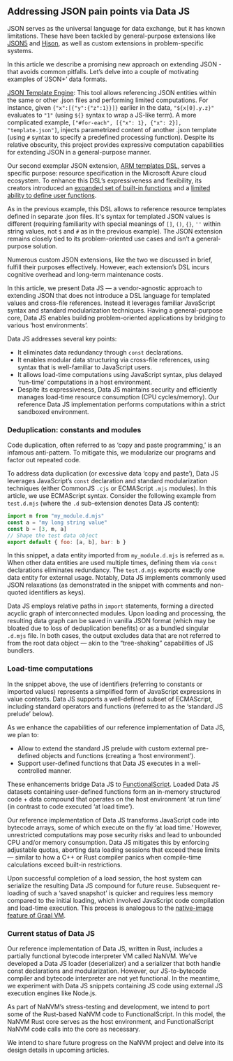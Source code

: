 ## Addressing JSON pain points via Data JS

JSON serves as the universal language for data exchange, but it has known limitations. These have been tackled by general-purpose extensions like [JSON5](https://json5.org/) and [Hjson](https://github.com/hjson/hjson-js), as well as custom extensions in problem-specific systems.

In this article we describe a promising new approach on extending JSON - that avoids common pitfalls. Let’s delve into a couple of motivating examples of ‘JSON+’ data formats.

[JSON Template Engine](https://github.com/vmware-archive/json-template-engine/blob/master/templating/README.md):
This tool allows referencing JSON entities within the same or other .json files and
performing limited computations. For instance, given `{"x":[{"y":{"z":1}}]}` earlier in
the data, `"${x[0].y.z}"` evaluates to `"1"` (using `${}` syntax to wrap a JS-like
term). A more complicated example,
`["#for-each", [{"x": 1}, {"x": 2}], "template.json"]`, injects parametrized
content of another .json template (using `#` syntax to specify a predefined processing
function). Despite its relative obscurity, this project provides expressive computation
capabilities for extending JSON in a general-purpose manner.

Our second exemplar JSON extension,
[ARM templates DSL](https://learn.microsoft.com/en-us/azure/azure-resource-manager/templates/syntax),
serves a specific purpose: resource specification in the Microsoft Azure cloud
ecosystem. To enhance this DSL’s expressiveness and flexibility, its creators
introduced an
[expanded set of built-in functions](https://learn.microsoft.com/en-us/azure/azure-resource-manager/templates/template-functions)
and a [limited ability to define user functions](https://learn.microsoft.com/en-us/azure/azure-resource-manager/templates/syntax#functions).

As in the previous example, this DSL allows to reference resource templates defined
in separate .json files. It's syntax for templated JSON values is different (requiring
familiarity with special meanings of  `[]`, `()`, `{}`, `''` within string values, not
`$` and `#` as in the previous example). The JSON extension remains closely tied to its
problem-oriented use cases and isn’t a general-purpose solution.

Numerous custom JSON extensions, like the two we discussed in brief, fulfill their
purposes effectively. However, each extension’s DSL incurs cognitive overhead and
long-term maintenance costs.

In this article, we present Data JS — a vendor-agnostic approach to extending JSON
that does not introduce a DSL language for templated values and cross-file references.
Instead it leverages familiar JavaScript syntax and standard modularization techniques.
Having a general-purpose core, Data JS enables
building problem-oriented applications by bridging to various ‘host environments’.

Data JS addresses several key points:
- It eliminates data redundancy through `const` declarations.
- It enables modular data structuring via cross-file references, using syntax that is
well-familiar to JavaScript users. 
- It allows load-time computations using JavaScript syntax, plus delayed ‘run-time’
computations in a host environment.
- Despite its expressiveness, Data JS maintains security and efficiently manages 
load-time resource consumption (CPU cycles/memory). Our reference Data JS
implementation performs computations within a strict sandboxed environment.

### Deduplication: constants and modules

Code duplication, often referred to as ‘copy and paste programming,’ is an infamous
anti-pattern. To mitigate this, we modularize our programs and factor out repeated code.

To address data duplication (or excessive data ‘copy and paste’), Data JS leverages
JavaScript’s `const` declaration and standard modularization techniques (either
CommonJS `.cjs` or ECMAScript `.mjs` modules). In this article, we use ECMAScript
syntax. Consider the following example from `test.d.mjs` (where the `.d` sub-extension
denotes Data JS content):

```js
import m from "my_module.d.mjs"
const a = "my long string value"
const b = [3, m, a]
// Shape the test data object
export default { foo: [a, b], bar: b }
```

In this snippet, a data entity imported from `my_module.d.mjs` is referred as `m`.
When other data entities are used multiple times, defining them via `const`
declarations eliminates redundancy. The `test.d.mjs` exports exactly one data entity
for external usage. Notably, Data JS implements commonly used JSON relaxations (as
demonstrated in the snippet with comments and non-quoted identifiers as keys).

Data JS employs relative paths in `import` statements, forming a directed acyclic graph
of interconnected modules. Upon loading and processing, the resulting data graph can be
saved in vanilla JSON format (which may be bloated due to loss of deduplication
benefits) or as a bundled singular `.d.mjs` file. In both cases, the output excludes
data that are not referred to from the root data object — akin to the “tree-shaking”
capabilities of JS bundlers.


### Load-time computations

In the snippet above, the use of identifiers (referring to constants or imported
values) represents a simplified form of JavaScript expressions in value contexts. Data
JS supports a well-defined subset of ECMAScript, including standard operators and
functions (referred to as the ‘standard JS prelude’ below).

As we enhance the capabilities of our reference implementation of Data JS, we plan to:
- Allow to extend the standard JS prelude with custom external pre-defined objects and
functions (creating a ‘host environment’).
- Support user-defined functions that Data JS executes in a well-controlled manner.

These enhancements bridge Data JS to
[FunctionalScript](https://medium.com/@sergeyshandar/list/functional-programming-in-javascript-495efca5536a).
Loaded Data JS datasets containing user-defined functions form an in-memory structured
code + data compound that operates on the host environment ‘at run time’ (in contrast
to code executed ‘at load time’).

Our reference implementation of Data JS transforms JavaScript code into bytecode
arrays, some of which execute on the fly ‘at load time.’ However, unrestricted
computations may pose security risks and lead to unbounded CPU and/or memory
consumption. Data JS mitigates this by enforcing adjustable quotas, aborting data
loading sessions that exceed these limits — similar to how a C++ or Rust compiler
panics when compile-time calculations exceed built-in restrictions.

Upon successful completion of a load session, the host system can serialize the
resulting Data JS compound for future reuse. Subsequent re-loading of such a ‘saved
snapshot’ is quicker and requires less memory compared to the initial loading, which
involved JavaScript code compilation and load-time execution. This process is analogous
to the [native-image feature of Graal VM](https://www.graalvm.org/latest/reference-manual/native-image/).

### Current status of Data JS

Our reference implementation of Data JS, written in Rust, includes a partially
functional bytecode interpreter VM called NaNVM. We’ve developed a Data JS loader
(deserializer) and a serializer that both handle const declarations and modularization.
However, our JS-to-bytecode compiler and bytecode interpreter are not yet functional.
In the meantime, we experiment with Data JS snippets containing JS code using external
JS execution engines like Node.js.

As part of NaNVM’s stress-testing and development, we intend to port some of the
Rust-based NaNVM code to FunctionalScript. In this model, the NaNVM Rust core serves as
the host environment, and FunctionalScript NaNVM code calls into the core as necessary.

We intend to share future progress on the NaNVM project and delve into its design details in upcoming articles.